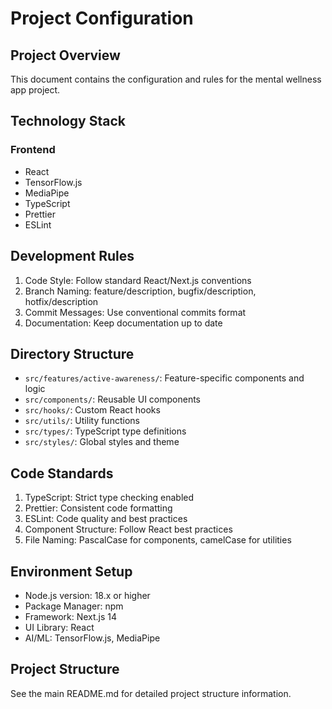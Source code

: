 # Project Configuration

## Project Overview
This document contains the configuration and rules for the mental wellness app project.

## Technology Stack
### Frontend
- React
- TensorFlow.js
- MediaPipe
- TypeScript
- Prettier
- ESLint

## Development Rules
1. Code Style: Follow standard React/Next.js conventions
2. Branch Naming: feature/description, bugfix/description, hotfix/description
3. Commit Messages: Use conventional commits format
4. Documentation: Keep documentation up to date

## Directory Structure
- `src/features/active-awareness/`: Feature-specific components and logic
- `src/components/`: Reusable UI components
- `src/hooks/`: Custom React hooks
- `src/utils/`: Utility functions
- `src/types/`: TypeScript type definitions
- `src/styles/`: Global styles and theme

## Code Standards
1. TypeScript: Strict type checking enabled
2. Prettier: Consistent code formatting
3. ESLint: Code quality and best practices
4. Component Structure: Follow React best practices
5. File Naming: PascalCase for components, camelCase for utilities

## Environment Setup
- Node.js version: 18.x or higher
- Package Manager: npm
- Framework: Next.js 14
- UI Library: React
- AI/ML: TensorFlow.js, MediaPipe

## Project Structure
See the main README.md for detailed project structure information. 